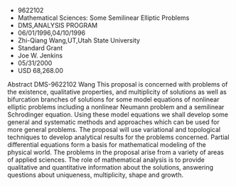 
* 9622102
* Mathematical Sciences: Some Semilinear Elliptic Problems
* DMS,ANALYSIS PROGRAM
* 06/01/1996,04/10/1996
* Zhi-Qiang Wang,UT,Utah State University
* Standard Grant
* Joe W. Jenkins
* 05/31/2000
* USD 68,268.00

Abstract DMS-9622102 Wang This proposal is concerned with problems of the
existence, qualitative properties, and multiplicity of solutions as well as
bifurcation branches of solutions for some model equations of nonlinear elliptic
problems including a nonlinear Neumann problem and a semilinear Schrodinger
equation. Using these model equations we shall develop some general and
systematic methods and approaches which can be used for more general problems.
The proposal will use variational and topological techniques to develop
analytical results for the problems concerned. Partial differential equations
form a basis for mathematical modeling of the physical world. The problems in
the proposal arise from a variety of areas of applied sciences. The role of
mathematical analysis is to provide qualitative and quantitative information
about the solutions, answering questions about uniqueness, multiplicity, shape
and growth.
